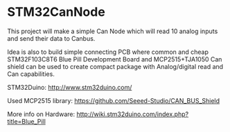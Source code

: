 # STM32CanNode

This project will make a simple Can Node which will read 10 analog inputs and send their data to Canbus. 

Idea is also to build simple connecting PCB where common and cheap STM32F103C8T6 Blue Pill Development Board and MCP2515+TJA1050 Can shield can be used to create compact package with Analog/digital read and Can capabilities. 

STM32Duino:
http://www.stm32duino.com/

Used MCP2515 library:
https://github.com/Seeed-Studio/CAN_BUS_Shield

More info on Hardware:
http://wiki.stm32duino.com/index.php?title=Blue_Pill

